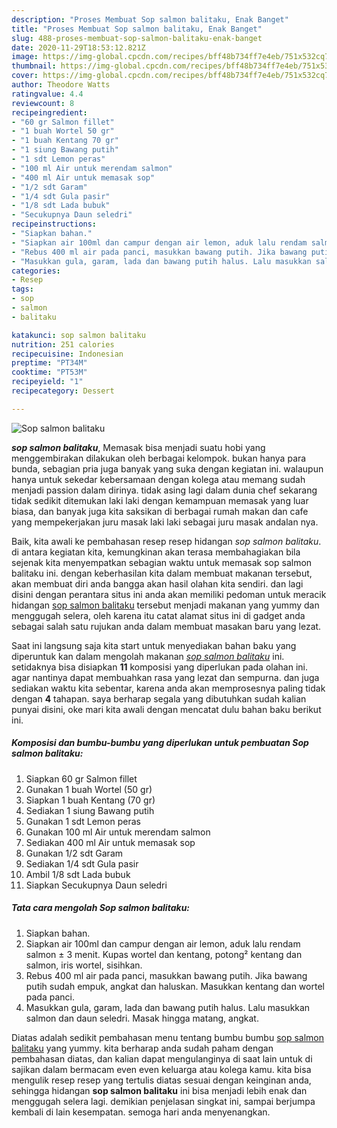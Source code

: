```yaml
---
description: "Proses Membuat Sop salmon balitaku, Enak Banget"
title: "Proses Membuat Sop salmon balitaku, Enak Banget"
slug: 488-proses-membuat-sop-salmon-balitaku-enak-banget
date: 2020-11-29T18:53:12.821Z
image: https://img-global.cpcdn.com/recipes/bff48b734ff7e4eb/751x532cq70/sop-salmon-balitaku-foto-resep-utama.jpg
thumbnail: https://img-global.cpcdn.com/recipes/bff48b734ff7e4eb/751x532cq70/sop-salmon-balitaku-foto-resep-utama.jpg
cover: https://img-global.cpcdn.com/recipes/bff48b734ff7e4eb/751x532cq70/sop-salmon-balitaku-foto-resep-utama.jpg
author: Theodore Watts
ratingvalue: 4.4
reviewcount: 8
recipeingredient:
- "60 gr Salmon fillet"
- "1 buah Wortel 50 gr"
- "1 buah Kentang 70 gr"
- "1 siung Bawang putih"
- "1 sdt Lemon peras"
- "100 ml Air untuk merendam salmon"
- "400 ml Air untuk memasak sop"
- "1/2 sdt Garam"
- "1/4 sdt Gula pasir"
- "1/8 sdt Lada bubuk"
- "Secukupnya Daun seledri"
recipeinstructions:
- "Siapkan bahan."
- "Siapkan air 100ml dan campur dengan air lemon, aduk lalu rendam salmon ± 3 menit. Kupas wortel dan kentang, potong² kentang dan salmon, iris wortel, sisihkan."
- "Rebus 400 ml air pada panci, masukkan bawang putih. Jika bawang putih sudah empuk, angkat dan haluskan. Masukkan kentang dan wortel pada panci."
- "Masukkan gula, garam, lada dan bawang putih halus. Lalu masukkan salmon dan daun seledri. Masak hingga matang, angkat."
categories:
- Resep
tags:
- sop
- salmon
- balitaku

katakunci: sop salmon balitaku 
nutrition: 251 calories
recipecuisine: Indonesian
preptime: "PT34M"
cooktime: "PT53M"
recipeyield: "1"
recipecategory: Dessert

---
```



![Sop salmon balitaku](https://img-global.cpcdn.com/recipes/bff48b734ff7e4eb/751x532cq70/sop-salmon-balitaku-foto-resep-utama.jpg)

<b><i>sop salmon balitaku</i></b>, Memasak bisa menjadi suatu hobi yang menggembirakan dilakukan oleh berbagai kelompok. bukan hanya para bunda, sebagian pria juga banyak yang suka dengan kegiatan ini. walaupun hanya untuk sekedar kebersamaan dengan kolega atau memang sudah menjadi passion dalam dirinya. tidak asing lagi dalam dunia chef sekarang tidak sedikit ditemukan laki laki dengan kemampuan memasak yang luar biasa, dan banyak juga kita saksikan di berbagai rumah makan dan cafe yang mempekerjakan juru masak laki laki sebagai juru masak andalan nya.



Baik, kita awali ke pembahasan resep resep hidangan <i>sop salmon balitaku</i>. di antara kegiatan kita, kemungkinan akan terasa membahagiakan bila sejenak kita menyempatkan sebagian waktu untuk memasak sop salmon balitaku ini. dengan keberhasilan kita dalam membuat makanan tersebut, akan membuat diri anda bangga akan hasil olahan kita sendiri. dan lagi disini dengan perantara situs ini anda akan memiliki pedoman untuk meracik hidangan <u>sop salmon balitaku</u> tersebut menjadi makanan yang yummy dan menggugah selera, oleh karena itu catat alamat situs ini di gadget anda sebagai salah satu rujukan anda dalam membuat masakan baru yang lezat.


Saat ini langsung saja kita start untuk menyediakan bahan baku yang diperuntuk kan dalam mengolah makanan <u><i>sop salmon balitaku</i></u> ini. setidaknya bisa disiapkan <b>11</b> komposisi yang diperlukan pada olahan ini. agar nantinya dapat membuahkan rasa yang lezat dan sempurna. dan juga sediakan waktu kita sebentar, karena anda akan memprosesnya paling tidak dengan <b>4</b> tahapan. saya berharap segala yang dibutuhkan sudah kalian punyai disini, oke mari kita awali dengan mencatat dulu bahan baku berikut ini.

<!--inarticleads1-->

##### Komposisi dan bumbu-bumbu yang diperlukan untuk pembuatan Sop salmon balitaku:

1. Siapkan 60 gr Salmon fillet
1. Gunakan 1 buah Wortel (50 gr)
1. Siapkan 1 buah Kentang (70 gr)
1. Sediakan 1 siung Bawang putih
1. Gunakan 1 sdt Lemon peras
1. Gunakan 100 ml Air untuk merendam salmon
1. Sediakan 400 ml Air untuk memasak sop
1. Gunakan 1/2 sdt Garam
1. Sediakan 1/4 sdt Gula pasir
1. Ambil 1/8 sdt Lada bubuk
1. Siapkan Secukupnya Daun seledri




<!--inarticleads2-->

##### Tata cara mengolah Sop salmon balitaku:

1. Siapkan bahan.
1. Siapkan air 100ml dan campur dengan air lemon, aduk lalu rendam salmon ± 3 menit. Kupas wortel dan kentang, potong² kentang dan salmon, iris wortel, sisihkan.
1. Rebus 400 ml air pada panci, masukkan bawang putih. Jika bawang putih sudah empuk, angkat dan haluskan. Masukkan kentang dan wortel pada panci.
1. Masukkan gula, garam, lada dan bawang putih halus. Lalu masukkan salmon dan daun seledri. Masak hingga matang, angkat.




Diatas adalah sedikit pembahasan menu tentang bumbu bumbu <u>sop salmon balitaku</u> yang yummy. kita berharap anda sudah paham dengan pembahasan diatas, dan kalian dapat mengulanginya di saat lain untuk di sajikan dalam bermacam even even keluarga atau kolega kamu. kita bisa mengulik resep resep yang tertulis diatas sesuai dengan keinginan anda, sehingga hidangan <b>sop salmon balitaku</b> ini bisa menjadi lebih enak dan menggugah selera lagi. demikian penjelasan singkat ini, sampai berjumpa kembali di lain kesempatan. semoga hari anda menyenangkan.

